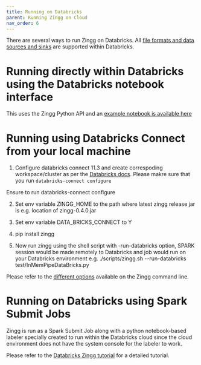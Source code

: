 ```yaml
---
title: Running on Databricks
parent: Running Zingg on Cloud
nav_order: 6
---
```

There are several ways to run Zingg on Databricks. All [file formats and data sources and sinks](../dataSourcesAndSinks) are supported within Databricks. 

# Running directly within Databricks using the Databricks notebook interface
This uses the Zingg Python API and an [example notebook is available here](https://github.com/zinggAI/zingg/blob/main/examples/databricks/FebrlExample.ipynb)

# Running using Databricks Connect from your local machine
1. Configure databricks connect 11.3 and create correspoding workspace/cluster as per the [Databricks docs](https://docs.databricks.com/dev-tools/databricks-connect-legacy.html). Please makre sure that you run `databricks-connect configure`

Ensure to run databricks-connect configure

2. Set env variable ZINGG_HOME to the path where latest zingg release jar is e.g. location of zingg-0.4.0.jar

4. Set env variable DATA_BRICKS_CONNECT to Y

5. pip install zingg

6. Now run zingg using the shell script with -run-databricks option, SPARK session would be made remotely to Databricks and job would run on your Databricks environment
e.g. ./scripts/zingg.sh --run-databricks test/InMemPipeDataBricks.py

Please refer to the [different options](https://docs.zingg.ai/zingg/stepbystep/zingg-command-line) available on the Zingg command line.


# Running on Databricks using Spark Submit Jobs
Zingg is run as a Spark Submit Job along with a python notebook-based labeler specially created to run within the Databricks cloud since the cloud environment does not have the system console for the labeler to work. 

Please refer to the [Databricks Zingg tutorial](https://medium.com/@sonalgoyal/identity-resolution-on-databricks-for-customer-360-591661bcafce) for a detailed tutorial.
